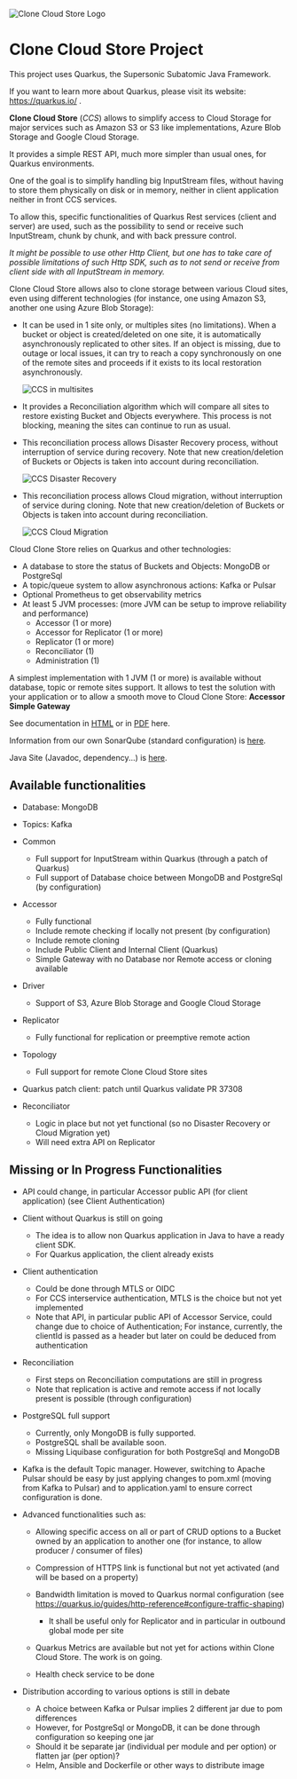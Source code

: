 ![Clone Cloud Store Logo](ccs-doc/src/source/static/clone-cloud-store-logo-small.png)
# Clone Cloud Store Project

This project uses Quarkus, the Supersonic Subatomic Java Framework.

If you want to learn more about Quarkus, please visit its website: https://quarkus.io/ .

**Clone Cloud Store** (*CCS*) allows to simplify access to Cloud Storage for major services such as
Amazon S3 or S3 like implementations, Azure Blob Storage and Google Cloud Storage.

It provides a simple REST API, much more simpler than usual ones, for Quarkus environments.

One of the goal is to simplify handling big InputStream files, without having to store them physically on disk 
or in memory, neither in client application neither in front CCS services. 

To allow this, specific functionalities of Quarkus Rest services (client and server) are used, such as the possibility
to send or receive such InputStream, chunk by chunk, and with back pressure control.

  *It might be possible to use other Http Client, but one has to take care of possible limitations of such Http SDK, 
  such as to not send or receive from client side with all InputStream in memory.*

Clone Cloud Store allows also to clone storage between various Cloud sites, even using different
technologies (for instance, one using Amazon S3, another one using Azure Blob Storage):

- It can be used in 1 site only, or multiples sites (no limitations). When a bucket or object is created/deleted on 
  one site, it is automatically asynchronously replicated to other sites. If an object is missing, due to outage or
  local issues, it can try to reach a copy synchronously on one of the remote sites and proceeds if it exists 
  to its local restoration asynchronously.  

  ![CCS in multisites](ccs-doc/src/source/images/clone-cloud-store-diagram-Architecture-multi-sites.drawio.png)

- It provides a Reconciliation algorithm which will compare all sites to restore existing Bucket and Objects 
  everywhere. This process is not blocking, meaning the sites can continue to run as usual.

- This reconciliation process allows Disaster Recovery process, without interruption of service during recovery. Note 
  that new creation/deletion of Buckets or Objects is taken into account during reconciliation. 

  ![CCS Disaster Recovery](ccs-doc/src/source/images/clone-cloud-store-diagram-Disater-Recovery.drawio.png)

- This reconciliation process allows Cloud migration, without interruption of service during cloning. Note
  that new creation/deletion of Buckets or Objects is taken into account during reconciliation. 

  ![CCS Cloud Migration](ccs-doc/src/source/images/clone-cloud-store-diagram-Cloud-Migration.drawio.png)

Cloud Clone Store relies on Quarkus and other technologies:

- A database to store the status of Buckets and Objects: MongoDB or PostgreSql
- A topic/queue system to allow asynchronous actions: Kafka or Pulsar
- Optional Prometheus to get observability metrics
- At least 5 JVM processes: (more JVM can be setup to improve reliability and performance) 
  - Accessor (1 or more)
  - Accessor for Replicator (1 or more)
  - Replicator (1 or more)
  - Reconciliator (1)
  - Administration (1)

A simplest implementation with 1 JVM (1 or more) is available without database, topic or remote sites support. 
It allows to test the solution with your application or to allow a smooth move to Cloud Clone Store: 
**Accessor Simple Gateway**

See documentation in [HTML](https://fredericBregier.github.io/clone-cloud-store/html/index.html) or in [PDF](https://fredericBregier.github.io/clone-cloud-store/clonecloudstoreccs.pdf) here.

Information from our own SonarQube (standard configuration) is [here](https://fredericBregier.github.io/clone-cloud-store/2024-01-07-ccs-parent-analysis-report.html).

Java Site (Javadoc, dependency...) is [here](https://fredericBregier.github.io/clone-cloud-store/javasite/index.html).



## Available functionalities

- Database: MongoDB
- Topics: Kafka

- Common
  - Full support for InputStream within Quarkus (through a patch of Quarkus)
  - Full support of Database choice between MongoDB and PostgreSql (by configuration)
- Accessor
  - Fully functional
  - Include remote checking if locally not present (by configuration)
  - Include remote cloning
  - Include Public Client and Internal Client (Quarkus)
  - Simple Gateway with no Database nor Remote access or cloning available
- Driver
  - Support of S3, Azure Blob Storage and Google Cloud Storage
- Replicator
  - Fully functional for replication or preemptive remote action
- Topology
  - Full support for remote Clone Cloud Store sites
- Quarkus patch client: patch until Quarkus validate PR 37308
- Reconciliator
  - Logic in place but not yet functional (so no Disaster Recovery or Cloud Migration yet)
  - Will need extra API on Replicator


## Missing or In Progress Functionalities


- API could change, in particular Accessor public API (for client application) (see Client Authentication)

- Client without Quarkus is still on going

  - The idea is to allow non Quarkus application in Java to have a ready client SDK.
  - For Quarkus application, the client already exists

- Client authentication

  - Could be done through MTLS or OIDC
  - For CCS interservice authentication, MTLS is the choice but not yet implemented
  - Note that API, in particular public API of Accessor Service, could change due to choice of Authentication;
    For instance, currently, the clientId is passed as a header but later on could be deduced from authentication

- Reconciliation

  - First steps on Reconciliation computations are still in progress
  - Note that replication is active and remote access if not locally present is possible (through configuration)

- PostgreSQL full support

  - Currently, only MongoDB is fully supported.
  - PostgreSQL shall be available soon.
  - Missing Liquibase configuration for both PostgreSql and MongoDB

- Kafka is the default Topic manager. However, switching to Apache Pulsar should be easy by just applying
  changes to pom.xml (moving from Kafka to Pulsar) and to application.yaml to ensure correct configuration is done.

- Advanced functionalities such as:

  - Allowing specific access on all or part of CRUD options to a Bucket owned by an application to another one
    (for instance, to allow producer / consumer of files)
  - Compression of HTTPS link is functional but not yet activated (and will be based on a property)
  - Bandwidth limitation is moved to Quarkus normal configuration (see https://quarkus.io/guides/http-reference#configure-traffic-shaping)

    - It shall be useful only for Replicator and in particular in outbound global mode per site

  - Quarkus Metrics are available but not yet for actions within Clone Cloud Store. The work is on going.
  - Health check service to be done

- Distribution according to various options is still in debate

  - A choice between Kafka or Pulsar implies 2 different jar due to pom differences
  - However, for PostgreSql or MongoDB, it can be done through configuration so keeping one jar
  - Should it be separate jar (individual per module and per option) or flatten jar (per option)?
  - Helm, Ansible and Dockerfile or other ways to distribute image 
